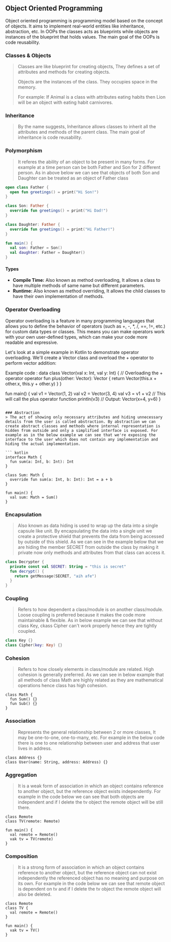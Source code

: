 ## Object Oriented Programming
Object oriented programming is programming model based on the concept of objects. It aims to implement real-world entities like inheritance, abstraction, etc. In OOPs the classes acts as blueprints while objects are instances of the blueprint that holds values. The main goal of the OOPs is code reusability.

### Classes & Objects
> Classes are like blueprint for creating objects, They defines a set of attributes and methods for creating objects.
>
> Objects are the instances of the class. They occupies space in the memory.
>
> For example: If Animal is a class with attributes eating habits then Lion will be an object with eating habit carnivores.

### Inheritance
> By the name suggests, Inheritance allows classes to inherit all the attributes and methods of the parent class. The main goal of inheritance is code reusability.

### Polymorphism
> It referes the ability of an object to be present in many forms. For example at a time person can be both Father and Son for 2 different person. As in above below we can see that objects of both Son and Daughter can be treated as an object of Father class
``` kotlin
open class Father {
  open fun greetings() = print("Hi Son!")
}

class Son: Father {
  override fun greetings() = print("Hi Dad!")
}

class Daughter: Father {
  override fun greetings() = print("Hi Father!")
}

fun main() {
  val son: Father = Son()
  val daughter: Father = Daughter()
}

```


#### Types
- **Compile Time:** Also known as method overloading, It allows a class to have multiple methods of same name but different parameters.
- **Runtime:** Also known as method overriding, It allows the child classes to have their own implementation of methods.

### Operator Overloading
Operator overloading is a feature in many programming languages that allows you to define the behavior of operators (such as +, -, *, /, ==, !=, etc.) for custom data types or classes. This means you can make operators work with your own user-defined types, which can make your code more readable and expressive.

Let's look at a simple example in Kotlin to demonstrate operator overloading. We'll create a Vector class and overload the + operator to perform vector addition:

Example code :
data class Vector(val x: Int, val y: Int) {
    // Overloading the + operator
    operator fun plus(other: Vector): Vector {
        return Vector(this.x + other.x, this.y + other.y)
    }
}

fun main() {
    val v1 = Vector(1, 2)
    val v2 = Vector(3, 4)
    val v3 = v1 + v2 // This will call the plus operator function
    println(v3) // Output: Vector(x=4, y=6)
}
```

### Abstraction
> The act of showing only necessary attributes and hiding unnecessary details from the user is called abstraction. By abstraction we can create abstract classes and methods where internal representation is hidden from outside and only a simplified interface is exposed. For example as in the below example we can see that we're exposing the interface to the user which does not contain any implementation and hiding the actual implementation.

``` kotlin
interface Math {
  fun sum(a: Int, b: Int): Int
}

class Sum: Math {
  override fun sum(a: Int, b: Int): Int = a + b
}

fun main() {
  val sum: Math = Sum()
}
```

### Encapsulation
> Also known as data hiding is used to wrap up the data into a single capsule like unit. By encapsulating the data into a single unit we create a protective shield that prevents the data from being accessed by outside of this shield. As we can see in the example below that we are hiding the member SECRET from outside the class by making it private now only methods and attributes from that class can access it.
``` kotlin
class Decrypter {
  private const val SECRET: String = "this is secret"
  fun decrypt() {
    return getMessage(SECRET, "aih afe")
  }
}
```


### Coupling
> Refers to how dependent a class/module is on another class/module. Loose coupling is preferred because it makes the code more maintainable & flexible. As in below example we can see that without class Key, ckass Cipher can't work properly hence they are tightly coupled.
``` kotlin
class Key {}
class Cipher(key: Key) {}
```

### Cohesion
> Refers to how closely elements in class/module are related. High cohesion is generally preferred. As we can see in below example that all methods of class Math are highly related as they are mathematical operations hence class has high cohesion.
```
class Math {
  fun Sum() {}
  fun Sub() {}
}
```

### Association
> Represents the general relationship between 2 or more classes, It may be one-to-one, one-to-many, etc. For example in the below code there is one to one relationship between user and address that user lives in address.
```
class Address {}
class User(name: String, address: Address) {}
```

### Aggregation
> It is a weak form of association in which an object contains reference to another object, but the reference object exists independently. For example in the code below we can see that both objects are independent and if I delete the tv object the remote object will be still there.
```
class Remote
class TV(remote: Remote)

fun main() {
  val remote = Remote()
  vak tv = TV(remote)
}
```

### Composition
> It is a strong form of association in which an object contains reference to another object, but the reference object can not exist independently the referenced object has no meaning and purpose on its own. For example in the code below we can see that remote object is dependent on tv and if I delete the tv object the remote object will also be deleted.
```
class Remote
class TV {
  val remote = Remote()
}

fun main() {
  vak tv = TV()
}
```
